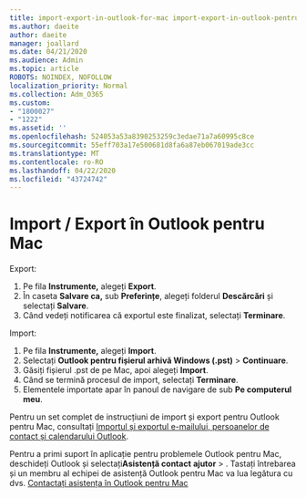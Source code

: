 ```yaml
---
title: import-export-in-outlook-for-mac import-export-in-outlook-pentru-mac
ms.author: daeite
author: daeite
manager: joallard
ms.date: 04/21/2020
ms.audience: Admin
ms.topic: article
ROBOTS: NOINDEX, NOFOLLOW
localization_priority: Normal
ms.collection: Adm_O365
ms.custom:
- "1800027"
- "1222"
ms.assetid: ''
ms.openlocfilehash: 524053a53a8390253259c3edae71a7a60995c8ce
ms.sourcegitcommit: 55eff703a17e500681d8fa6a87eb067019ade3cc
ms.translationtype: MT
ms.contentlocale: ro-RO
ms.lasthandoff: 04/22/2020
ms.locfileid: "43724742"
---
```

# <a name="importexport-in-outlook-for-mac"></a>Import / Export în Outlook pentru Mac 

Export:
1. Pe fila **Instrumente,** alegeți **Export**.
2. În caseta **Salvare ca,** sub **Preferințe**, alegeți folderul **Descărcări** și selectați **Salvare**.
3. Când vedeți notificarea că exportul este finalizat, selectați **Terminare**.

Import:
1. Pe fila **Instrumente,** alegeți **Import**.
2. Selectați **Outlook pentru fișierul arhivă Windows (.pst)** > **Continuare**.
3. Găsiți fișierul .pst de pe Mac, apoi alegeți **Import**.
4. Când se termină procesul de import, selectați **Terminare**.
5. Elementele importate apar în panoul de navigare de sub **Pe computerul meu**.

Pentru un set complet de instrucțiuni de import și export pentru Outlook pentru Mac, consultați [Importul și exportul e-mailului, persoanelor de contact și calendarului Outlook](https://support.office.com/article/92577192-3881-4502-b79d-c3bbada6c8ef#ID0EAACAAA=Mac). 

Pentru a primi suport în aplicație pentru problemele Outlook pentru Mac, deschideți Outlook și selectați**Asistență contact** **ajutor** > . Tastați întrebarea și un membru al echipei de asistență Outlook pentru Mac va lua legătura cu dvs. [Contactați asistența în Outlook pentru Mac](https://go.microsoft.com/fwlink/?linkid=2002400&clcid=0x409)